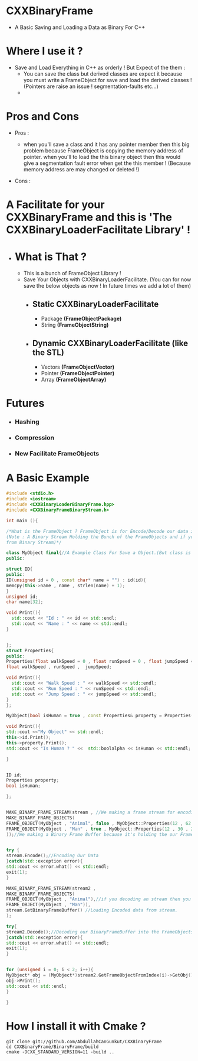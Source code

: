 # CXXBinaryFrame
* A Basic Saving and Loading a Data as Binary For C++


# Where I use it ?
* Save and Load Everything in C++ as orderly ! But Expect of the them : 
  * You can save the class but derived classes are expect it because you must write a FrameObject for save and load the derived classes ! (Pointers are raise an         issue ! segmentation-faults etc...)
  * 

# Pros and Cons 
* Pros :
  * when you'll save a class and it has any pointer member then this big problem because FrameObject is copying the memory address of pointer. when you'll to load     the this binary object then this would give a segmentation fault error when get the this member ! (Because memory address are may changed or deleted !)

* Cons :


# A Facilitate for your CXXBinaryFrame and this is 'The CXXBinaryLoaderFacilitate Library' !
  * # What is That ?
    * This is a bunch of FrameObject Library !
    * Save Your Objects with CXXBinaryLoaderFacilitate. (You can for now save the below objects as now ! In future times we add a lot of them)
      * ## Static CXXBinaryLoaderFacilitate
        * Package **(FrameObjectPackage)**
        * String **(FrameObjectString)**
        
      * ## Dynamic CXXBinaryLoaderFacilitate (like the STL)
        * Vectors **(FrameObjectVector)**
        * Pointer **(FrameObjectPointer)**
        * Array   **(FrameObjectArray)**

# Futures
   * ### Hashing
   * ### Compression
   * ### New Facilitate FrameObjects

# A Basic Example
```cpp
#include <stdio.h>
#include <iostream>
#include <CXXBinaryLoaderBinaryFrame.hpp>
#include <CXXBinaryFrameBinaryStream.h>

int main (){

/*What is the FrameObject ? FrameObject is for Encode/Decode our data into the a byte array (or binary buffer).
(Note : A Binary Stream Holding the Bunch of the FrameObjects and if you call Encode/Decode from Binary Stream then it's calling each FrameObjects Encode/Decode
from Binary Stream)*/

class MyObject final{//A Example Class For Save a Object.(But class is'nt must be derive of any class ! because vtable ptr is troubleshooting)
public:

struct ID{
public:
ID(unsigned id = 0 , const char* name = "") : id(id){
memcpy(this->name , name , strlen(name) + 1);
}
unsigned id;
char name[32];

void Print(){
  std::cout << "Id : " << id << std::endl;
  std::cout << "Name : " << name << std::endl;
}


};
struct Properties{
public:
Properties(float walkSpeed = 0 , float runSpeed = 0 , float jumpSpeed = 0) : walkSpeed(walkSpeed) , runSpeed(runSpeed) , jumpSpeed(jumpSpeed){}
float walkSpeed , runSpeed ,  jumpSpeed;

void Print(){
  std::cout << "Walk Speed : " << walkSpeed << std::endl;
  std::cout << "Run Speed : " << runSpeed << std::endl;
  std::cout << "Jump Speed : " << jumpSpeed << std::endl;
}
};

MyObject(bool isHuman = true , const Properties& property = Properties() , const ID& id = ID()) : property(property) , id(id) , isHuman(isHuman){}

void Print(){
std::cout <<"My Object" << std::endl;
this->id.Print();
this->property.Print();
std::cout << "Is Human ? " <<  std::boolalpha << isHuman << std::endl;

}


ID id;
Properties property;
bool isHuman;

};


MAKE_BINARY_FRAME_STREAM(stream , //We making a frame stream for encoding and decoding the our FrameObjects.
MAKE_BINARY_FRAME_OBJECTS(
FRAME_OBJECT(MyObject , "Animal", false , MyObject::Properties(12 , 62.54 , 40) , MyObject::ID(1 , "Unknown Animal")),
FRAME_OBJECT(MyObject , "Man" , true , MyObject::Properties(12 , 30 , 20) , MyObject::ID(54 , "Man"))
));//We making a Binary Frame Buffer because it's holding the our FrameObjects for Encode And Decode.


try {
stream.Encode();//Encoding Our Data
}catch(std::exception error){
std::cout << error.what() << std::endl;
exit(1);
}

MAKE_BINARY_FRAME_STREAM(stream2 ,
MAKE_BINARY_FRAME_OBJECTS(
FRAME_OBJECT(MyObject , "Animal"),//if you decoding an stream then you must make the FrameObjects as same order of a stream and otherwise you would get an error !
FRAME_OBJECT(MyObject , "Man")),
stream.GetBinaryFrameBuffer() //Loading Encoded data from stream.
);

try{
stream2.Decode();//Decoding our BinaryFrameBuffer into the FrameObjects of stream2
}catch(std::exception error){
std::cout << error.what() << std::endl;
exit(1);
}


for (unsigned i = 0; i < 2; i++){
MyObject* obj = (MyObject*)stream2.GetFrameObjectFromIndex(i)->GetObj();
obj->Print();
std::cout << std::endl;
}

}

```

# How I install it with Cmake ?
```
git clone git://github.com/AbdullahCanGunkut/CXXBinaryFrame
cd CXXBinaryFrame/BinaryFrame/build
cmake -DCXX_STANDARD_VERSION=11 -build ..
```
